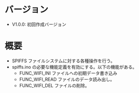 # バージョン
* V1.0.0: 初回作成バージョン
# 概要
* SPIFFS ファイルシステムに対する各種操作を行う。
* spiffs.ino の必要な機能定義を有効にする。以下の機能がある。
  * FUNC_WIFI_INI ファイルへの初期データ書き込み
  * FUNC_WIFI_READ ファイルのデータ読み出し。
  * FUNC_WIFI_DEL ファイルの削除。
